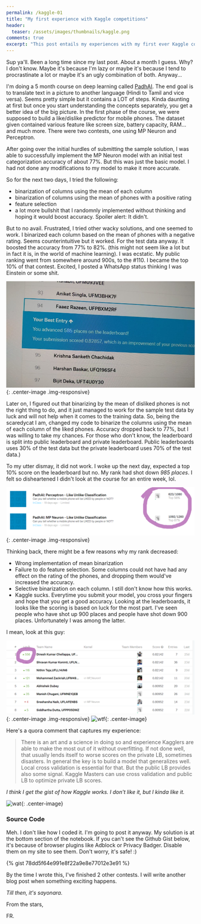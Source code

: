 ```yaml
---
permalink: /kaggle-01
title: "My first experience with Kaggle competitions"
header:
  teaser: /assets/images/thumbnails/kaggle.png
comments: true
excerpt: "This post entails my experiences with my first ever Kaggle competition, which was fun, and at the same time, nerve-wracking."
---
```


<style>
  .center-image{
      margin: 0 auto;
      display: block;
  }
</style>

Sup ya'll. Been a long time since my last post. About a month I guess. Why? I don't know. Maybe it's because I'm lazy or maybe it's because I tend to procrastinate a lot or maybe it's an ugly combination of both. Anyway...

I'm doing a 5 month course on deep learning called [PadhAI](https://padhai.onefourthlabs.in). The end goal is to translate text in a picture to another language (Hindi to Tamil and vice versa). Seems pretty simple but it contains a LOT of steps. Kinda daunting at first but once you start understanding the concepts separately, you get a better idea of the big picture. In the first phase of the course, we were supposed to build a like/dislike predictor for mobile phones. The dataset given contained various feature like screen size, battery capacity, RAM... and much more. There were two contests, one using MP Neuron and Perceptron. 

After going over the initial hurdles of submitting the sample solution, I was able to successfully implement the MP Neuron model with an initial test categorization accuracy of about 77%. But this was just the basic model. I had not done any modifications to my model to make it more accurate. 

So for the next two days, I tried the following: 
* binarization of columns using the mean of each column
* binarization of columns using the mean of phones with a positive rating
* feature selection
* a lot more bullshit that I randomnly implemented without thinking and hoping it would boost accuracy. Spoiler alert: It didn't.

But to no avail. Frustrated, I tried other wacky solutions, and one seemed to work. I binarized each column based on the mean of phones with a negative rating. Seems counterintuitive but it worked. For the test data anyway. It boosted the accuracy from 77% to 82%. (this might not seem like a lot but in fact it is, in the world of machine learning). I was ecstatic. My public ranking went from somewhere around 900s, to the #110. I became the top 10% of that contest. Excited, I posted a WhatsApp status thinking I was Einstein or some shit. 

![whyidodat](/assets/images/kaggle-01/kaggle-yay.jpg "Woohoo!"){: .center-image .img-responsive}

Later on, I figured out that binarizing by the mean of disliked phones is not the right thing to do, and it just managed to work for the sample test data by luck and will not help when it comes to the training data. So, being the scaredycat I am, changed my code to binarize the columns using the mean of each column of the liked phones. Accuracy dropped back to 77%, but I was willing to take my chances. For those who don't know, the leaderboard is split into public leaderboard and private leaderboard. Public leaderboards uses 30% of the test data but the private leaderboard uses 70% of the test data.)

To my utter dismay, it did not work. I woke up the next day, expected a top 10% score on the leaderboard but no. My rank had shot down *985 places*. I felt so disheartened I didn't look at the course for an entire week, lol.

![i cri everytiem](/assets/images/kaggle-01/kaggle-sad.png "I want to jump off a cliff."){: .center-image .img-responsive}

Thinking back, there might be a few reasons why my rank decreased: 
* Wrong implementation of mean binarization
* Failure to do feature selection. Some columns could not have had any effect on the rating of the phones, and dropping them would've increased the accuracy. 
* Selective binarization on each column. I still don't know how this works. 
* Kaggle sucks. Everytime you submit your model, you cross your fingers and hope that you get a good accuracy. Looking at the leaderboards, it looks like the scoring is based on luck for the most part. I've seen people who have shot up 900 places and people have shot down 900 places. Unfortunately I was among the latter.

I mean, look at this guy: 

![impossibru](/assets/images/kaggle-01/kaggle-omg.png "WHY. JUST WHY?"){: .center-image .img-responsive}
![wtf](https://media.giphy.com/media/aZ3LDBs1ExsE8/giphy.gif){: .center-image}

Here's a quora comment that captures my experience: 

> There is an art and a science in doing so and experience Kagglers are able to make the most out of it without overfitting. If not done well, that usually lends itself to worse scores on the private LB, sometimes disasters. In general the key is to build a model that generalizes well. Local cross validation is essential for that. But the public LB provides also some signal. Kaggle Masters can use cross validation and public LB to optimize private LB scores.

*I think I get the gist of how Kaggle works. I don't like it, but I kinda like it.*

![wat](https://media.giphy.com/media/pPhyAv5t9V8djyRFJH/giphy.gif){: .center-image}

### Source Code

Meh. I don't like how I coded it. I'm going to post it anyway. My solution is at the bottom section of the notebook. If you can't see the Github Gist below, it's because of browser plugins like Adblock or Privacy Badger. Disable them on my site to see them. Don't worry, it's safe! :)

{% gist 78dd5f64e991e8f22a9e8e77012e3e91 %}

By the time I wrote this, I've finished 2 other contests. I will write another blog post when something exciting happens. 

*Till then, it's sayonara.*

From the stars, 

FR.
